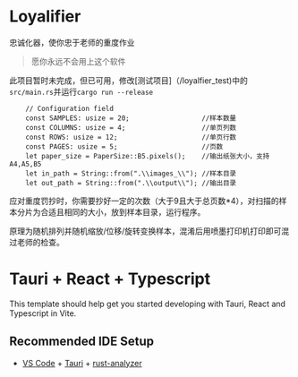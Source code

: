 # Loyalifier

忠诚化器，使你忠于老师的重度作业

>愿你永远不会用上这个软件

此项目暂时未完成，但已可用，修改[测试项目]（/loyalfier_test)中的`src/main.rs`并运行`cargo run --release`

```
    // Configuration field
    const SAMPLES: usize = 20;                  //样本数量
    const COLUMNS: usize = 4;                   //单页列数
    const ROWS: usize = 12;                     //单页行数
    const PAGES: usize = 5;                     //页数
    let paper_size = PaperSize::B5.pixels();    //输出纸张大小，支持A4,A5,B5
    let in_path = String::from(".\\images_\\"); //样本目录
    let out_path = String::from(".\\output\\"); //输出目录
```

应对重度罚抄时，你需要抄好一定的次数（大于9且大于总页数*4），对扫描的样本分片为合适且相同的大小，放到样本目录，运行程序。

原理为随机排列并随机缩放/位移/旋转变换样本，混淆后用喷墨打印机打印即可混过老师的检查。

# Tauri + React + Typescript

This template should help get you started developing with Tauri, React and Typescript in Vite.

## Recommended IDE Setup

- [VS Code](https://code.visualstudio.com/) + [Tauri](https://marketplace.visualstudio.com/items?itemName=tauri-apps.tauri-vscode) + [rust-analyzer](https://marketplace.visualstudio.com/items?itemName=rust-lang.rust-analyzer)
